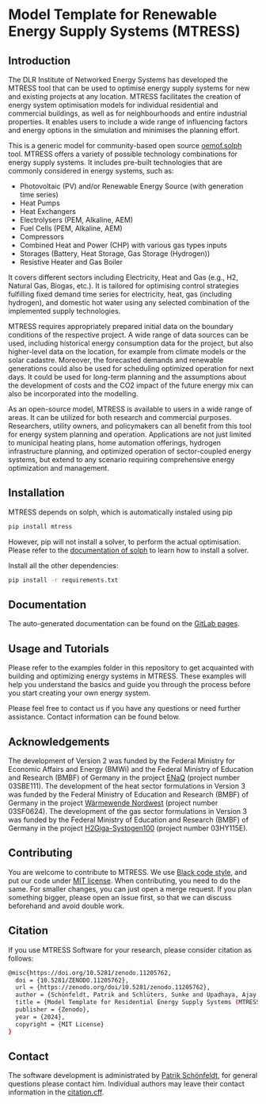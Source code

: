 # Model Template for Renewable Energy Supply Systems (MTRESS)

## Introduction
The DLR Institute of Networked Energy Systems has developed the MTRESS tool that can be 
used to optimise energy supply systems for new and existing projects at any location. 
MTRESS facilitates the creation of energy system optimisation models for individual 
residential and commercial buildings, as well as for neighbourhoods and entire industrial
properties.  It enables users to include a wide range of influencing factors and energy
options in the simulation and minimises the planning effort.

This is a generic model for community-based open source [oemof.solph](https://github.com/oemof/oemof-solph/) tool.
MTRESS offers a variety of possible technology combinations for energy supply systems.
It includes pre-built technologies that are commonly considered in energy systems, such as:
 - Photovoltaic (PV) and/or Renewable Energy Source (with generation time series)
 - Heat Pumps
 - Heat Exchangers
 - Electrolysers (PEM, Alkaline, AEM)
 - Fuel Cells (PEM, Alkaline, AEM)
 - Compressors
 - Combined Heat and Power (CHP) with various gas types inputs
 - Storages (Battery, Heat Storage, Gas Storage (Hydrogen))
 - Resistive Heater and Gas Boiler

It covers different sectors including Electricity, Heat and Gas (e.g., H2, Natural Gas,
Biogas, etc.). It is tailored for optimising control strategies fulfilling fixed 
demand time series for electricity, heat, gas (including hydrogen), and domestic hot 
water using any selected combination of the implemented supply technologies.

MTRESS requires appropriately prepared initial data on the boundary conditions of the 
respective project. A wide range of data sources can be used, including 
historical energy consumption data for the project, but also higher-level data 
on the location, for example from climate models or the solar cadastre. Moreover, the
forecasted demands and renewable generations could also be used for scheduling optimized
operation for next days. 
It could be used for long-term planning and the assumptions about the development of 
costs and the CO2 impact of the future energy mix can also be incorporated into the 
modelling.

As an open-source model, MTRESS is available to users in a wide range of areas. It can
be utilized for both research and commercial purposes. Researchers, utility owners, and
policymakers can all benefit from this tool for energy system planning and operation. 
Applications are not just limited to municipal heating plans, home automation offerings,
hydrogen infrastructure planning, and optimized operation of sector-coupled energy 
systems, but extend to any scenario requiring comprehensive energy optimization and 
management.

## Installation

MTRESS depends on solph, which is automatically instaled using pip
```bash 
pip install mtress
``` 
However, pip will not install a solver,
to perform the actual optimisation. Please refer to the
[documentation of solph](https://oemof-solph.readthedocs.io/en/v0.4.4/readme.html#installing-a-solver)
to learn how to install a solver.

Install all the other dependencies:
```bash 
pip install -r requirements.txt
``` 

## Documentation

The auto-generated documentation can be found on the [GitLab pages](https://mtress-ecosystem.pages.gitlab.dlr.de/mtress).

## Usage and Tutorials
Please refer to the examples folder in this repository to get acquainted with building 
and optimizing energy systems in MTRESS. These examples will help you understand the 
basics and guide you through the process before you start creating your own energy system. 

Please feel free to contact us if you have any questions or need further assistance. 
Contact information can be found below. 

## Acknowledgements
The development of Version 2 was funded by the Federal Ministry for Economic Affairs and Energy (BMWi)
and the Federal Ministry of Education and Research (BMBF) of Germany
in the project [ENaQ](https://www.enaq-fliegerhorst.de/) (project number 03SBE111).
The development of the heat sector formulations in Version 3 was funded by the Federal Ministry of
Education and Research (BMBF) of Germany in the project [Wärmewende Nordwest](https://www.waermewende-nordwest.de/) (project number 03SF0624).
The development of the gas sector formulations in Version 3 was funded by the Federal 
Ministry of Education and Research (BMBF) of Germany in the project [H2Giga-Systogen100](https://www.region-heide.de/projekte/systogen100.html)  (project number 03HY115E).

## Contributing

You are welcome to contribute to MTRESS. We use [Black code style](https://black.readthedocs.io/),
and put our code under [MIT license](LICENSE). When contributing, you need to do the same.
For smaller changes, you can just open a merge request. If you plan something bigger,
please open an issue first, so that we can discuss beforehand and avoid double work.

## Citation
If you use MTRESS Software for your research, please consider citation as follows:
```bash 
@misc{https://doi.org/10.5281/zenodo.11205762,
  doi = {10.5281/ZENODO.11205762},
  url = {https://zenodo.org/doi/10.5281/zenodo.11205762},
  author = {Schönfeldt, Patrik and Schlüters, Sunke and Upadhaya, Ajay and Oltmanns, Keno},
  title = {Model Template for Residential Energy Supply Systems (MTRESS)},
  publisher = {Zenodo},
  year = {2024},
  copyright = {MIT License}
}
``` 

## Contact

The software development is administrated by [Patrik Schönfeldt](mailto:patrik.schoenfeldt@dlr.de),
for general questions please contact him. Individual authors may leave their contact information
in the [citation.cff](CITATION.cff).
